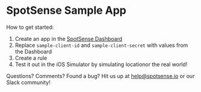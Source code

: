 #  SpotSense Sample App

How to get started:
1. Create an app in the [SpotSense Dashboard](http://dashboard.spotsense.io)
2. Replace `sample-client-id` and `sample-client-secret` with values from the Dashboard
3. Create a rule
4. Test it out in the iOS Simulator by simulating locationor the real world!

Questions? Comments? Found a bug? Hit us up at help@spotsense.io or our Slack community!
